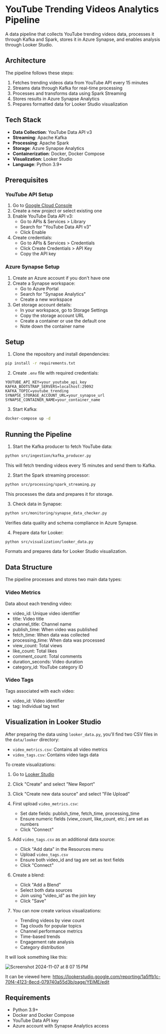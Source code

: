 # YouTube Trending Videos Analytics Pipeline

A data pipeline that collects YouTube trending videos data, processes it through Kafka and Spark, stores it in Azure Synapse, and enables analysis through Looker Studio.

## Architecture
The pipeline follows these steps:
1. Fetches trending videos data from YouTube API every 15 minutes
2. Streams data through Kafka for real-time processing
3. Processes and transforms data using Spark Streaming
4. Stores results in Azure Synapse Analytics
5. Prepares formatted data for Looker Studio visualization

## Tech Stack
- **Data Collection**: YouTube Data API v3
- **Streaming**: Apache Kafka
- **Processing**: Apache Spark
- **Storage**: Azure Synapse Analytics
- **Containerization**: Docker, Docker Compose
- **Visualization**: Looker Studio
- **Language**: Python 3.9+


## Prerequisites

### YouTube API Setup
1. Go to [Google Cloud Console](https://console.cloud.google.com/)
2. Create a new project or select existing one
3. Enable YouTube Data API v3:
   - Go to APIs & Services > Library
   - Search for "YouTube Data API v3"
   - Click Enable
4. Create credentials:
   - Go to APIs & Services > Credentials
   - Click Create Credentials > API Key
   - Copy the API key

### Azure Synapse Setup
1. Create an Azure account if you don't have one
2. Create a Synapse workspace:
   - Go to Azure Portal
   - Search for "Synapse Analytics"
   - Create a new workspace
3. Get storage account details:
   - In your workspace, go to Storage Settings
   - Copy the storage account URL
   - Create a container or use the default one
   - Note down the container name

## Setup
1. Clone the repository and install dependencies:
```bash
pip install -r requirements.txt
```

2. Create `.env` file with required credentials:
```env
YOUTUBE_API_KEY=your_youtube_api_key
KAFKA_BOOTSTRAP_SERVERS=localhost:29092
KAFKA_TOPIC=youtube_trending
SYNAPSE_STORAGE_ACCOUNT_URL=your_synapse_url
SYNAPSE_CONTAINER_NAME=your_container_name
```

3. Start Kafka:
```bash
docker-compose up -d
```

## Running the Pipeline

1. Start the Kafka producer to fetch YouTube data:
```bash
python src/ingestion/kafka_producer.py
```
This will fetch trending videos every 15 minutes and send them to Kafka.

2. Start the Spark streaming processor:
```bash
python src/processing/spark_streaming.py
```
This processes the data and prepares it for storage.

3. Check data in Synapse:
```bash
python src/monitoring/synapse_data_checker.py
```
Verifies data quality and schema compliance in Azure Synapse.

4. Prepare data for Looker:
```bash
python src/visualization/looker_data.py
```
Formats and prepares data for Looker Studio visualization.



## Data Structure
The pipeline processes and stores two main data types:

### Video Metrics
Data about each trending video:
- video_id: Unique video identifier
- title: Video title
- channel_title: Channel name
- publish_time: When video was published
- fetch_time: When data was collected
- processing_time: When data was processed
- view_count: Total views
- like_count: Total likes
- comment_count: Total comments
- duration_seconds: Video duration
- category_id: YouTube category ID

### Video Tags
Tags associated with each video:
- video_id: Video identifier
- tag: Individual tag text


## Visualization in Looker Studio
After preparing the data using `looker_data.py`, you'll find two CSV files in the `data/looker` directory:
- `video_metrics.csv`: Contains all video metrics
- `video_tags.csv`: Contains video tags data

To create visualizations:

1. Go to [Looker Studio](https://lookerstudio.google.com/)
2. Click "Create" and select "New Report"
3. Click "Create new data source" and select "File Upload"
4. First upload `video_metrics.csv`:
   - Set date fields: publish_time, fetch_time, processing_time
   - Ensure numeric fields (view_count, like_count, etc.) are set as numbers
   - Click "Connect"

5. Add `video_tags.csv` as an additional data source:
   - Click "Add data" in the Resources menu
   - Upload `video_tags.csv`
   - Ensure both video_id and tag are set as text fields
   - Click "Connect"

6. Create a blend:
   - Click "Add a Blend"
   - Select both data sources
   - Join using "video_id" as the join key
   - Click "Save"

7. You can now create various visualizations:
   - Trending videos by view count
   - Tag clouds for popular topics
   - Channel performance metrics
   - Time-based trends
   - Engagement rate analysis
   - Category distribution


It will look something like this:

![Screenshot 2024-11-07 at 8 07 15 PM](https://github.com/user-attachments/assets/7374709a-b690-4382-8e44-a6c8f5eb1413)

It can be viewed here:
https://lookerstudio.google.com/reporting/1a5ffb1c-70f4-4123-8ecd-079740a55d3b/page/YEiME/edit

## Requirements
- Python 3.9+
- Docker and Docker Compose
- YouTube Data API key
- Azure account with Synapse Analytics access
